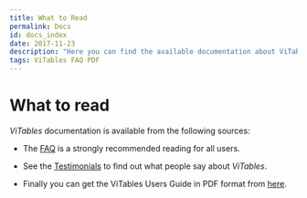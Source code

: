 ```yaml
---
title: What to Read
permalink: Docs
id: docs_index
date: 2017-11-23
description: "Here you can find the available documentation about ViTables: FAQ, Users' Guide (in PDF format) and testimonials."
tags: ViTables FAQ PDF
---
```


# What to read

*ViTables* documentation is available from the following sources:

- The [FAQ](/Docs/faq) is a strongly recommended reading for all users.

- See the [Testimonials](/Docs/testimonials) to find out what people say about *ViTables*.

- Finally you can get the ViTables Users Guide in PDF format from [here](https://sourceforge.net/projects/vitables/files/ViTables-3.0.0/).

